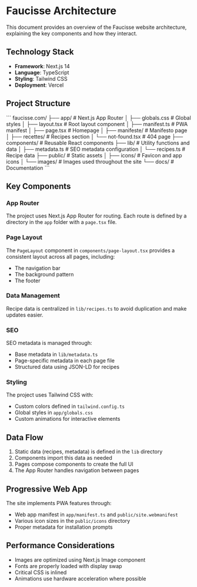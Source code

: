 # Faucisse Architecture

This document provides an overview of the Faucisse website architecture, explaining the key components and how they interact.

## Technology Stack

- **Framework**: Next.js 14
- **Language**: TypeScript
- **Styling**: Tailwind CSS
- **Deployment**: Vercel

## Project Structure

\`\`\`
faucisse.com/
├── app/                  # Next.js App Router
│   ├── globals.css       # Global styles
│   ├── layout.tsx        # Root layout component
│   ├── manifest.ts       # PWA manifest
│   ├── page.tsx          # Homepage
│   ├── manifeste/        # Manifesto page
│   ├── recettes/         # Recipes section
│   └── not-found.tsx     # 404 page
├── components/           # Reusable React components
├── lib/                  # Utility functions and data
│   ├── metadata.ts       # SEO metadata configuration
│   └── recipes.ts        # Recipe data
├── public/               # Static assets
│   ├── icons/            # Favicon and app icons
│   └── images/           # Images used throughout the site
└── docs/                 # Documentation
\`\`\`

## Key Components

### App Router

The project uses Next.js App Router for routing. Each route is defined by a directory in the `app` folder with a `page.tsx` file.

### Page Layout

The `PageLayout` component in `components/page-layout.tsx` provides a consistent layout across all pages, including:
- The navigation bar
- The background pattern
- The footer

### Data Management

Recipe data is centralized in `lib/recipes.ts` to avoid duplication and make updates easier.

### SEO

SEO metadata is managed through:
- Base metadata in `lib/metadata.ts`
- Page-specific metadata in each page file
- Structured data using JSON-LD for recipes

### Styling

The project uses Tailwind CSS with:
- Custom colors defined in `tailwind.config.ts`
- Global styles in `app/globals.css`
- Custom animations for interactive elements

## Data Flow

1. Static data (recipes, metadata) is defined in the `lib` directory
2. Components import this data as needed
3. Pages compose components to create the full UI
4. The App Router handles navigation between pages

## Progressive Web App

The site implements PWA features through:
- Web app manifest in `app/manifest.ts` and `public/site.webmanifest`
- Various icon sizes in the `public/icons` directory
- Proper metadata for installation prompts

## Performance Considerations

- Images are optimized using Next.js Image component
- Fonts are properly loaded with display swap
- Critical CSS is inlined
- Animations use hardware acceleration where possible
